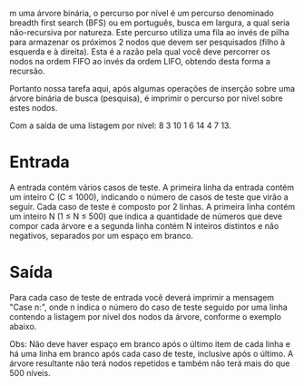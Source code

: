 m uma árvore binária, o percurso por nível é um percurso denominado breadth first search (BFS) ou em português, busca em largura, a qual seria não-recursiva por natureza. Este percurso utiliza uma fila ao invés de pilha para armazenar os próximos 2 nodos que devem ser pesquisados (filho à esquerda e à direita). Esta é a razão pela qual você deve percorrer os nodos na ordem FIFO ao invés da ordem LIFO, obtendo desta forma a recursão.

Portanto nossa tarefa aqui, após algumas operações de inserção sobre uma árvore binária de busca (pesquisa), é imprimir o percurso por nível sobre estes nodos.



Com a saída de uma listagem por nível: 8 3 10 1 6 14 4 7 13.

# Entrada
A entrada contém vários casos de teste. A primeira linha da entrada contém um inteiro C (C ≤ 1000), indicando o número de casos de teste que virão a seguir. Cada caso de teste é composto por 2 linhas. A primeira linha contém um inteiro N (1 ≤ N ≤ 500) que indica a quantidade de números que deve compor cada árvore e a segunda linha contém N inteiros distintos e não negativos, separados por um espaço em branco.

# Saída
Para cada caso de teste de entrada você deverá imprimir a mensagem "Case n:", onde n indica o número do caso de teste seguido por uma linha contendo a listagem por nível dos nodos da árvore, conforme o exemplo abaixo.

Obs: Não deve haver espaço em branco após o último item de cada linha e há uma linha em branco após cada caso de teste, inclusive após o último. A árvore resultante não terá nodos repetidos e também não terá mais do que 500 níveis.
